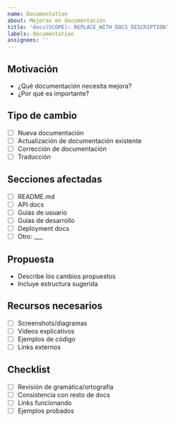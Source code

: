```yaml
---
name: Documentation
about: Mejoras en documentación
title: 'docs(SCOPE): REPLACE_WITH_DOCS_DESCRIPTION'
labels: documentation
assignees: ''
---
```


<!-- 
🚨🚨🚨 ACCIÓN REQUERIDA: DEBES EDITAR EL TÍTULO ANTES DE CREAR EL ISSUE 🚨🚨🚨

❌ TÍTULO INCORRECTO (será rechazado automáticamente):
   docs(SCOPE): REPLACE_WITH_DOCS_DESCRIPTION

✅ TÍTULO CORRECTO (reemplaza SCOPE y REPLACE_WITH_DOCS_DESCRIPTION):
   docs(api): update endpoint documentation
   docs(deploy): add deployment guide
   docs(core): document recommendation system

📝 INSTRUCCIONES:
1. Reemplaza "SCOPE" con uno válido: core, ui, api, auth, db, deploy, config, docs, test, avbetos, tryonme, tryonyou, health, workflow
2. Reemplaza "REPLACE_WITH_DOCS_DESCRIPTION" con una descripción breve de los cambios de documentación
3. Usa minúsculas en la descripción
4. Máximo 72 caracteres total

⚠️ Issues con placeholders sin reemplazar serán cerrados automáticamente
-->

## Motivación
- ¿Qué documentación necesita mejora?
- ¿Por qué es importante?

## Tipo de cambio
- [ ] Nueva documentación
- [ ] Actualización de documentación existente
- [ ] Corrección de documentación
- [ ] Traducción

## Secciones afectadas
- [ ] README.md
- [ ] API docs
- [ ] Guías de usuario
- [ ] Guías de desarrollo
- [ ] Deployment docs
- [ ] Otro: ___

## Propuesta
- Describe los cambios propuestos
- Incluye estructura sugerida

## Recursos necesarios
- [ ] Screenshots/diagramas
- [ ] Videos explicativos
- [ ] Ejemplos de código
- [ ] Links externos

## Checklist
- [ ] Revisión de gramática/ortografía
- [ ] Consistencia con resto de docs
- [ ] Links funcionando
- [ ] Ejemplos probados